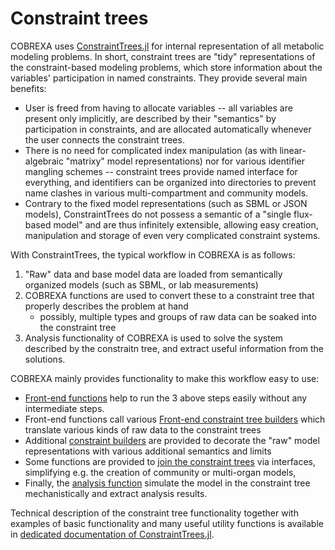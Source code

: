 
# Constraint trees

COBREXA uses
[ConstraintTrees.jl](https://github.com/COBREXA/ConstraintTrees.jl) for
internal representation of all metabolic modeling problems. In short,
constraint trees are "tidy" representations of the constraint-based modeling
problems, which store information about the variables' participation in named
constraints. They provide several main benefits:

- User is freed from having to allocate variables -- all variables are present
  only implicitly, are described by their "semantics" by participation in
  constraints, and are allocated automatically whenever the user connects the
  constraint trees.
- There is no need for complicated index manipulation (as with linear-algebraic
  "matrixy" model representations) nor for various identifier mangling schemes
  -- constraint trees provide named interface for everything, and identifiers
  can be organized into directories to prevent name clashes in various
  multi-compartment and community models.
- Contrary to the fixed model representations (such as SBML or JSON models),
  ConstraintTrees do not possess a semantic of a "single flux-based model" and
  are thus infinitely extensible, allowing easy creation, manipulation and
  storage of even very complicated constraint systems.

With ConstraintTrees, the typical workflow in COBREXA is as follows:

1. "Raw" data and base model data are loaded from semantically organized models
   (such as SBML, or lab measurements)
2. COBREXA functions are used to convert these to a constraint tree that
   properly describes the problem at hand
   - possibly, multiple types and groups of raw data can be soaked into the
     constraint tree
3. Analysis functionality of COBREXA is used to solve the system described by
   the constraitn tree, and extract useful information from the solutions.

COBREXA mainly provides functionality to make this workflow easy to use:

- [Front-end functions](#TODO) help to run the 3 above steps easily without any
  intermediate steps.
- Front-end functions call various [Front-end constraint tree builders](#TODO)
  which translate various kinds of raw data to the constraint trees
- Additional [constraint builders](#TODO) are provided to decorate the "raw"
  model representations with various additional semantics and limits
- Some functions are provided to [join the constraint trees](#TODO) via
  interfaces, simplifying e.g. the creation of community or multi-organ models,
- Finally, the [analysis function](#TODO) simulate the model in the constraint
  tree mechanistically and extract analysis results.

Technical description of the constraint tree functionality together with
examples of basic functionality and many useful utility functions is available
in [dedicated documentation of
ConstraintTrees.jl](https://cobrexa.github.io/ConstraintTrees.jl/).
